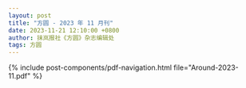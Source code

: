 ```yaml
---
layout: post
title: "方圆 - 2023 年 11 月刊"
date: 2023-11-21 12:10:00 +0800
author: 抹岚报社《方圆》杂志编辑处
tags: 方圆
---
```


{% include post-components/pdf-navigation.html file="Around-2023-11.pdf" %}